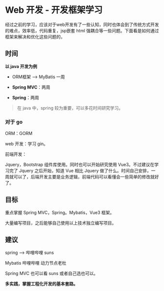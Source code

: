 # Web 开发 - 开发框架学习

经过之前的学习，应该对于web开发有了一些认知，同时也体会到了传统方式开发的难点，效率低，代码重复，jsp嵌套 html 强耦合等一些问题。下面看是如何通过框架来解决和优化这些问题的，

## 时间

**以 java 开发为例**

- ORM框架 --> MyBatis 一周

- **Spring MVC**：两周

- **Spring**：两周 

> 在 java 中，spring 较为重要，可以多花时间研究学习。

### 对于 go

ORM：GORM

web 开发：学习 gin。

前端开发：

Jquery，Bootstrap 组件库使用。同时也可以开始研究使用 Vue3。不过建议在学习完了 Jquery 之后开始，知道 Vue 相比 Jquery 做了什么。时间自己安排，一周就可以了，后端开发主要是业务逻辑，前端代码可以看懂会一些简单的修改就好了。

## 目标

重点掌握 Spring MVC，Spring。Mybatis，Vue3 框架。

大量编写项目，之后能够自己使用以上技术独立编写项目。

## 建议

spring --> 哔哩哔哩 suns

Mybatis 哔哩哔哩 动力节点老杜

Spring MVC 也可以看 suns 或者自己选也可以。

**多实践，掌握工程化开发的基本套路。**

